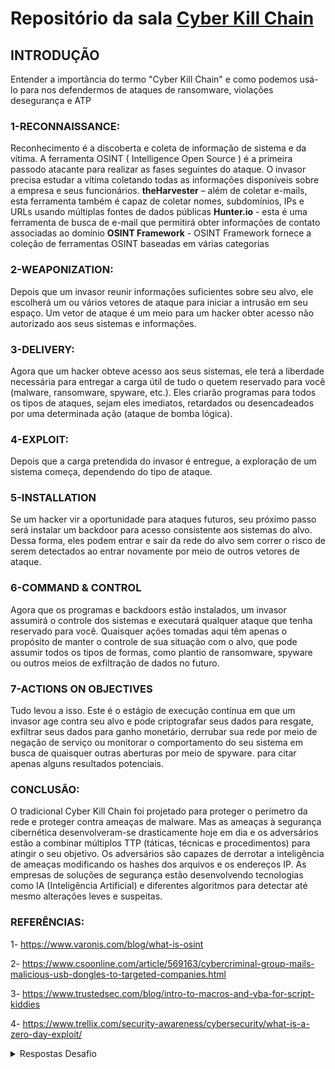 # Repositório da sala [Cyber Kill Chain](https://tryhackme.com/r/room/cyberkillchainzmt)

## INTRODUÇÃO

Entender a importância do termo "Cyber Kill Chain" e como podemos usá-lo para nos defendermos de ataques de ransomware, violações desegurança e ATP

### 1-RECONNAISSANCE:
Reconhecimento é a discoberta e coleta de informação de sistema e da vítima. A ferramenta OSINT ( Intelligence Open Source ) é a primeira passodo atacante para realizar as fases seguintes do ataque. O invasor precisa estudar a vítima coletando todas as informações disponíveis sobre a empresa e seus funcionários. 
**theHarvester** – além de coletar e-mails, esta ferramenta também é capaz de coletar nomes, subdomínios, IPs e URLs usando múltiplas fontes de dados públicas 
**Hunter.io** - esta é uma ferramenta de busca de e-mail que permitirá obter informações de contato associadas ao domínio
**OSINT Framework** - OSINT Framework fornece a coleção de ferramentas OSINT baseadas em várias categorias

### 2-WEAPONIZATION:
Depois que um invasor reunir informações suficientes sobre seu alvo, ele escolherá um ou vários vetores de ataque para iniciar a intrusão em seu espaço. Um vetor de ataque é um meio para um hacker obter acesso não autorizado aos seus sistemas e informações.

### 3-DELIVERY:
Agora que um hacker obteve acesso aos seus sistemas, ele terá a liberdade necessária para entregar a carga útil de tudo o quetem reservado para você (malware, ransomware, spyware, etc.). Eles criarão programas para todos os tipos de ataques, sejam eles imediatos, retardados ou desencadeados por uma determinada ação (ataque de bomba lógica).

### 4-EXPLOIT:
Depois que a carga pretendida do invasor é entregue, a exploração de um sistema começa, dependendo do tipo de ataque.

### 5-INSTALLATION
Se um hacker vir a oportunidade para ataques futuros, seu próximo passo será instalar um backdoor para acesso consistente aos sistemas do alvo. Dessa forma, eles podem entrar e sair da rede do alvo sem correr o risco de serem detectados ao entrar novamente por meio de outros vetores de ataque.

### 6-COMMAND & CONTROL
Agora que os programas e backdoors estão instalados, um invasor assumirá o controle dos sistemas e executará qualquer ataque que  tenha reservado para você. Quaisquer ações tomadas aqui têm apenas o propósito de manter o controle de sua situação com o alvo, que pode assumir todos os tipos de formas, como plantio de ransomware, spyware ou outros meios de exfiltração de dados no futuro.

### 7-ACTIONS ON OBJECTIVES
Tudo levou a isso. Este é o estágio de execução contínua em que um invasor age contra seu alvo e pode criptografar seus dados para resgate, exfiltrar seus dados para ganho monetário, derrubar sua rede por meio de negação de serviço ou monitorar o comportamento do seu sistema em busca de quaisquer outras aberturas por meio de spyware. para citar apenas alguns resultados potenciais.

### CONCLUSÃO:
O tradicional Cyber Kill Chain foi projetado para proteger o perímetro da rede e proteger contra ameaças de malware. Mas as ameaças à segurança cibernética desenvolveram-se drasticamente hoje em dia e os adversários estão a combinar múltiplos TTP (táticas, técnicas e procedimentos) para atingir o seu objetivo. Os adversários são capazes de derrotar a inteligência de ameaças modificando os hashes dos arquivos e os endereços IP. As empresas de soluções de segurança estão desenvolvendo tecnologias como IA (Inteligência Artificial) e diferentes algoritmos para detectar até mesmo alterações leves e suspeitas.

### REFERÊNCIAS:
1- https://www.varonis.com/blog/what-is-osint </p>
2- https://www.csoonline.com/article/569163/cybercriminal-group-mails-malicious-usb-dongles-to-targeted-companies.html</p>
3- https://www.trustedsec.com/blog/intro-to-macros-and-vba-for-script-kiddies</p>
4- https://www.trellix.com/security-awareness/cybersecurity/what-is-a-zero-day-exploit/

<details>

  <summary>Respostas Desafio</summary>
  
1.  **flags{OSINT framework}**
2.  **flag{email harvesting}**
3.  **flag{Macro}**
4.  **flag{Watering hole attack}**
5.  **flag{Zero Day}**
6.  **flag{Timestomping}**
7.  **flag{Web shell}**
8.  **flag{DNS Tunneling}**
9.  **flag{Shadow Copy}**
10.  **flag{THM{7HR347_1N73L_12_4w35om3}}**</details>

